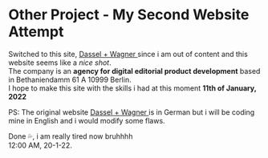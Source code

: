 # Other Project - My Second Website Attempt

<p>Switched to this site, <a href="https://www.dundw.net/"> Dassel + Wagner </a> since i am out of content and this website seems like a <em>nice shot</em>. <br/>
The company is an <b>agency for digital editorial product development</b> based in Bethaniendamm 61 A
10999 Berlin. <br>
I hope to make this site with the skills i had at this moment <strong>11th of January, 2022</strong> <br>

PS: The original website <a href="https://www.dundw.net/"> Dassel + Wagner </a> is in German but i will be coding mine in English and i would modify some flaws.

Done 💦, i am really tired now bruhhhh <br>
12:00 AM, 20-1-22.
